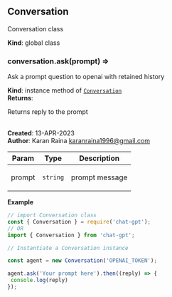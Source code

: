 <a name="Conversation"></a>

## Conversation
<p>Conversation class</p>

**Kind**: global class  
<a name="Conversation+ask"></a>

### conversation.ask(prompt) ⇒
<p>Ask a prompt question to openai with retained history</p>

**Kind**: instance method of [<code>Conversation</code>](#Conversation)  
**Returns**: <p>Returns reply to the prompt</p>  
**Created**: 13-APR-2023  
**Author**: Karan Raina <karanraina1996@gmail.com>  

| Param | Type | Description |
| --- | --- | --- |
| prompt | <code>string</code> | <p>prompt message</p> |

**Example**  
```js
// import Conversation classconst { Conversation } = require('chat-gpt');// ORimport { Conversation } from 'chat-gpt';// Instantiate a Conversation instanceconst agent = new Conversation('OPENAI_TOKEN');agent.ask('Your prompt here').then((reply) => { console.log(reply)});
```

